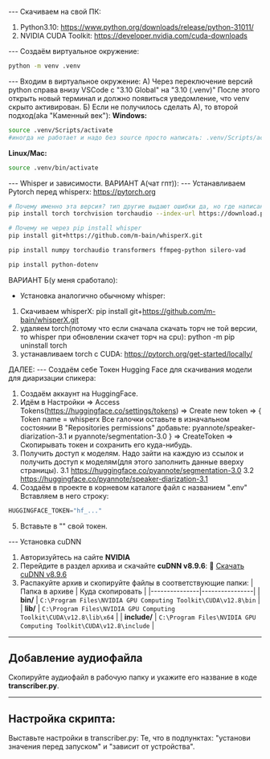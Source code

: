 

--- Скачиваем на свой ПК:
1. Python3.10: https://www.python.org/downloads/release/python-31011/
2. NVIDIA CUDA Toolkit: https://developer.nvidia.com/cuda-downloads


--- Создаём виртуальное окружение:
```sh
python -m venv .venv
```


--- Входим в виртуальное окружение:
А) Через переключение версий python справа внизу VSCode с "3.10 Global" на "3.10 (.venv)"
После этого открыть новый терминал и должно появиться уведомление, что venv скрыто активирован.
Б) Если не получилось сделать А), то второй подход(aka "Каменный век"):
**Windows:**
```sh
source .venv/Scripts/activate
#иногда не работает и надо без source просто написать: .venv/Scripts/activate
```
**Linux/Mac:**
```sh
source .venv/bin/activate
```


--- Whisper и зависимости.
ВАРИАНТ А(чат гпт)):
--- Устанавливаем Pytorch перед whisperx: https://pytorch.org
```sh
# Почему именно эта версия? тип другие выдают ошибки да, но где написанно что эта окажется норм? как нагуглил?
pip install torch torchvision torchaudio --index-url https://download.pytorch.org/whl/cu121  # Для GPU
```
```sh
# Почему не через pip install whisper
pip install git+https://github.com/m-bain/whisperX.git
```
```sh
pip install numpy torchaudio transformers ffmpeg-python silero-vad
```
```sh
pip install python-dotenv
```
ВАРИАНТ Б(у меня сработало):
- Установка аналогично обычному whisper:
1. Скачиваем whisperX:  pip install git+https://github.com/m-bain/whisperX.git
2. удаляем torch(потому что если сначала скачать торч не той версии, то whisper при обновлении скачет торч на cpu):   python -m pip uninstall torch
3. устанавливаем torch с CUDA:   https://pytorch.org/get-started/locally/


ДАЛЕЕ:
--- Создаём себе Токен Hugging Face для скачивания модели для диаризации спикера:
1. Создаём аккаунт на HuggingFace.
2. Идём в Настройки => Access Tokens(https://huggingface.co/settings/tokens) => Create new token =>
{
Token name = whisperx
Все галочки оставьте в изначальном состоянии
В "Repositories permissions" добавьте: pyannote/speaker-diarization-3.1 и pyannote/segmentation-3.0
}
=> CreateToken => Скопирывать токен и сохранить его куда-нибудь.
3. Получить доступ к моделям. Надо зайти на каждую из ссылок и получить доступ к моделям(для этого заполнить данные вверху страницы).
3.1 https://huggingface.co/pyannote/segmentation-3.0
3.2 https://huggingface.co/pyannote/speaker-diarization-3.1
4. Создаём в проекте в корневом каталоге файл с названием ".env"
Вставляем в него строку:
```python
HUGGINGFACE_TOKEN="hf_..."
```
5. Вставьте в "" свой токен.



--- Установка cuDNN
1. Авторизуйтесь на сайте **NVIDIA**
2. Перейдите в раздел архива и скачайте **cuDNN v8.9.6**:
   🔗 [Скачать cuDNN v8.9.6](https://developer.nvidia.com/rdp/cudnn-archive)
3. Распакуйте архив и скопируйте файлы в соответствующие папки:
| Папка в архиве | Куда скопировать |
|---------------|----------------|
| **bin/** | `C:\Program Files\NVIDIA GPU Computing Toolkit\CUDA\v12.8\bin` |
| **lib/** | `C:\Program Files\NVIDIA GPU Computing Toolkit\CUDA\v12.8\lib\x64` |
| **include/** | `C:\Program Files\NVIDIA GPU Computing Toolkit\CUDA\v12.8\include` |





---

## Добавление аудиофайла
Скопируйте аудиофайл в рабочую папку и укажите его название в коде **transcriber.py**.

---

## Настройка скрипта:
Выставьте настройки в transcriber.py:
Те, что в подпунктах: "установи значения перед запуском" и "зависит от устройства".